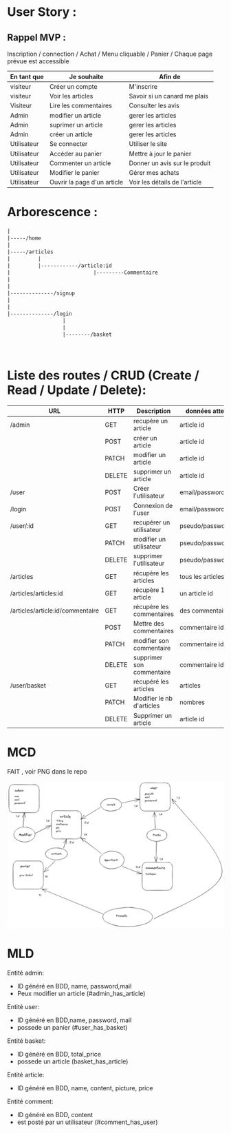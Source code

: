 # User Story :

   ## Rappel MVP :  

Inscription / connection  / Achat / Menu cliquable / Panier / Chaque page prévue est accessible

| En tant que |          Je souhaite              |                Afin de                       |
|-------------|-----------------------------------|----------------------------------------------|
| visiteur    | Créer un compte                   | M'inscrire                                   |
| visiteur    | Voir les articles                 | Savoir si un canard me plais                 |
| Visiteur    | Lire les commentaires             | Consulter les avis                           |
| Admin       | modifier un article               | gerer les articles                           |
| Admin       | suprimer un article               | gerer les articles                           |
| Admin       | créer un article                  | gerer les articles                           |
| Utilisateur | Se connecter                      | Utiliser le site                             |
| Utilisateur | Accéder au panier                 | Mettre à jour le panier                      |
| Utilisateur | Commenter un article              | Donner un avis sur le produit                |
| Utilisateur | Modifier le panier                | Gérer mes achats                             |
| Utilisateur | Ouvrir la page d'un article       | Voir les détails de l'article                |         


# Arborescence : 

```
|
|-----/home
|
|-----/articles
|         |
|         |------------/article:id
|                           |---------Commentaire 
|           
|
|--------------/signup
|
|
|--------------/login
                  |
                  |
                  |--------/basket
                                 
                                                      

```


# Liste des routes / CRUD (Create / Read / Update / Delete): 


|URL                              | HTTP   | Description              | données attendues         | Authorisation             |
|---------------------------------|--------|--------------------------|---------------------------|---------------------------|
|/admin                           | GET    | recupère un article      |  article  id              | get one article           |
|                                 | POST   | créer un article         |  article  id              | post one article          |
|                                 | PATCH  | modifier un article      |  article  id              | patch one article         |
|                                 | DELETE | supprimer un   article   |  article  id              | delete one article        |
|/user                            | POST   | Créer l'utilisateur      | email/password/pseudo     |  post user                |
|/login                           | POST   | Connexion de l'user      | email/password/pseudo     |  post user  / verify      | 
|/user/:id                        | GET    | recupérer un utilisateur | pseudo/password           |  get user                 | 
|                                 | PATCH  | modifier un utilisateur  | pseudo/password           |  patch pseudo/password    | 
|                                 | DELETE | supprimer l'utilisateur  | pseudo/password           |  delete account           |
|/articles                        | GET    | récupère les articles    | tous les articles         |  get all articles         |
|/articles/articles:id            | GET    | récupère 1 article       |  un article id            |  Get one article          |
|/articles/article:id/commentaire | GET    | récupère les commentaires| des commentaires          |  Get all com from article |
|                                 | POST   | Mettre des commentaires  |  commentaire id           |  Post one commentaire     |
|                                 | PATCH  | modifier son commentaire |  commentaire id           |  Patch one commentaire    |
|                                 | DELETE | supprimer son commentaire|  commentaire id           |  delete one commentaire   |
|/user/basket                     | GET    | récupéré les articles    | articles                  |  Get all articles         |
|                                 | PATCH  | Modifier le nb d'articles| nombres                   |  Patch nb article         |
|                                 | DELETE | Supprimer un article     | article id                |  delete article           |

# MCD
FAIT , voir PNG dans le repo

<p align="center">
  <img src="./../MCD.png">
</p>


# MLD

Entité admin: 
   - ID généré en BDD, name, password,mail
   - Peux modifier un article (#admin_has_article)


Entité user: 
   - ID généré en BDD,name, password, mail   
   - possede un panier (#user_has_basket)


Entité basket: 
   - ID généré en BDD, total_price
   - possede un article (basket_has_article)


Entité article:
   - ID généré en BDD, name, content, picture, price 


Entité comment: 
   - ID généré en BDD, content
   - est posté par un utilisateur (#comment_has_user)


